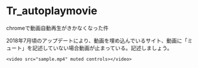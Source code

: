 # Tr_autoplaymovie
chromeで動画自動再生がきかなくなった件

2018年7月頃のアップデートにより、動画を埋め込んでいるサイト、動画に「ミュート」を記述していない場合動画が止まっている。記述しましょう。

```
<video src="sample.mp4" muted controls></video>
```
